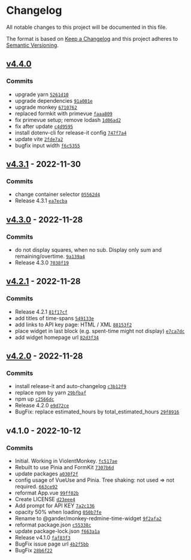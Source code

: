 # Changelog

All notable changes to this project will be documented in this file.

The format is based on [Keep a Changelog](https://keepachangelog.com/en/1.0.0/)
and this project adheres to [Semantic Versioning](https://semver.org/spec/v2.0.0.html).

## [v4.4.0](https://github.com//gander/monkey-redmine-time-widget.git/compare/v4.3.1...v4.4.0)

### Commits

- upgrade yarn [`5261d10`](https://github.com//gander/monkey-redmine-time-widget.git/commit/5261d10a9e7bc763ca6e9f7b25fe0976c31babde)
- upgrade dependencies [`91a001e`](https://github.com//gander/monkey-redmine-time-widget.git/commit/91a001efa29bbd1e49755e7e45dbc08f246adffe)
- upgrade monkey [`6710762`](https://github.com//gander/monkey-redmine-time-widget.git/commit/67107622345cbf2cab6b9310ae7a1089e4a1c550)
- replaced formkit with primevue [`faaa809`](https://github.com//gander/monkey-redmine-time-widget.git/commit/faaa80975bd95855faa3dc326197cc77338d201c)
- fix primevue setup; remove lodash [`1d06ad2`](https://github.com//gander/monkey-redmine-time-widget.git/commit/1d06ad29ce60eb36c177d69f23a393d2ee3e4404)
- fix after update [`c4d9595`](https://github.com//gander/monkey-redmine-time-widget.git/commit/c4d9595825127cb2ca2421c00ea06ee4e169f93a)
- install dotenv-cli for release-it config [`747f7a4`](https://github.com//gander/monkey-redmine-time-widget.git/commit/747f7a4adb685e3a3786c30d3b4c71ccdc00d839)
- update vite [`2fde7a2`](https://github.com//gander/monkey-redmine-time-widget.git/commit/2fde7a224644dfdb93adb17dfda83495ce172923)
- bugfix input width [`f6c5355`](https://github.com//gander/monkey-redmine-time-widget.git/commit/f6c53553f83c39560c449d246fbd7a5a990a0aa3)

## [v4.3.1](https://github.com//gander/monkey-redmine-time-widget.git/compare/v4.3.0...v4.3.1) - 2022-11-30

### Commits

- change container selector [`05562d4`](https://github.com//gander/monkey-redmine-time-widget.git/commit/05562d4f7f73c74ede2ae5b4e69d5598332a73b0)
- Release 4.3.1 [`ea7ecba`](https://github.com//gander/monkey-redmine-time-widget.git/commit/ea7ecba4c10b39f2d0ad1cefa378ede65c10f1af)

## [v4.3.0](https://github.com//gander/monkey-redmine-time-widget.git/compare/v4.2.1...v4.3.0) - 2022-11-28

### Commits

- do not display squares, when no sub. Display only sum and remaining/overtime. [`9a139a4`](https://github.com//gander/monkey-redmine-time-widget.git/commit/9a139a4003c8f1e05ab08e4685acafd2ba92830e)
- Release 4.3.0 [`7038f19`](https://github.com//gander/monkey-redmine-time-widget.git/commit/7038f19cd855167efa802c716c805d0d3b4aa3da)

## [v4.2.1](https://github.com//gander/monkey-redmine-time-widget.git/compare/v4.2.0...v4.2.1) - 2022-11-28

### Commits

- Release 4.2.1 [`81f17cf`](https://github.com//gander/monkey-redmine-time-widget.git/commit/81f17cf7a8d69bacfd651636b8aef8b13947a852)
- add titles of time-spans [`549133e`](https://github.com//gander/monkey-redmine-time-widget.git/commit/549133ef26114303c404c8e731933c747a55e3ac)
- add links to API key page: HTML / XML [`88153f2`](https://github.com//gander/monkey-redmine-time-widget.git/commit/88153f215be7319540a2a81864ae9cd5697aaebd)
- place widget in last block (e.g. spent-time might not display) [`e7ca7dc`](https://github.com//gander/monkey-redmine-time-widget.git/commit/e7ca7dc636764d917ff12633dd9386988dcb559f)
- add widget homepage url [`82d3f34`](https://github.com//gander/monkey-redmine-time-widget.git/commit/82d3f341d20b42e99f48bf87f8844ad07f582560)

## [v4.2.0](https://github.com//gander/monkey-redmine-time-widget.git/compare/v4.1.0...v4.2.0) - 2022-11-28

### Commits

- install release-it and auto-changelog [`c3b12f9`](https://github.com//gander/monkey-redmine-time-widget.git/commit/c3b12f90de8c5a4f3ff4ba656a19ae4e663b52ab)
- replace npm by yarn [`29bfbaf`](https://github.com//gander/monkey-redmine-time-widget.git/commit/29bfbaf935b2fe7a2837214342ccd0ff6b2392e9)
- npm up [`c2566dc`](https://github.com//gander/monkey-redmine-time-widget.git/commit/c2566dc4235f862478c0cfd9c58ecf9ca33fdcfb)
- Release 4.2.0 [`e9d72ce`](https://github.com//gander/monkey-redmine-time-widget.git/commit/e9d72ce6b2c6ff1e1af6beb3ca7bbb1146cd6ee6)
- BugFix: replace estimated_hours by total_estimated_hours [`29f8916`](https://github.com//gander/monkey-redmine-time-widget.git/commit/29f89169781c906255014de862cd91148862dc9c)

## v4.1.0 - 2022-10-12

### Commits

- Initial. Working in ViolentMonkey. [`fc517ae`](https://github.com//gander/monkey-redmine-time-widget.git/commit/fc517aea36dfe440cd946a2a4e22814894e4c4e8)
- Rebuilt to use Pinia and FormKit [`7307b6d`](https://github.com//gander/monkey-redmine-time-widget.git/commit/7307b6dc18f5edf59a2f89ec760d7a2ba5b089ea)
- update packages [`a030f2f`](https://github.com//gander/monkey-redmine-time-widget.git/commit/a030f2f48b331c1bbe456181f95943931d55c9de)
- config usage of VueUse and Pinia. Tree shaking: not used =&gt; not required. [`663ce92`](https://github.com//gander/monkey-redmine-time-widget.git/commit/663ce92d1e4367fd7facb08daf827b87cb53629c)
- reformat App.vue [`99ff02b`](https://github.com//gander/monkey-redmine-time-widget.git/commit/99ff02bffb7a1112c3a98335fc59554876d7d7e7)
- Create LICENSE [`d23eee4`](https://github.com//gander/monkey-redmine-time-widget.git/commit/d23eee4c2624ba85eaea34dbd6ce153262b62cf4)
- Add prompt for API KEY [`7a2c136`](https://github.com//gander/monkey-redmine-time-widget.git/commit/7a2c136db1bd9b2f7ebecf6534bd6aa6d6b59ae9)
- opacity 50% when loading [`050b7fe`](https://github.com//gander/monkey-redmine-time-widget.git/commit/050b7fe18d86472b8ba4b862c797378aa65a3e3d)
- Rename to @gander/monkey-redmine-time-widget [`9f2afa2`](https://github.com//gander/monkey-redmine-time-widget.git/commit/9f2afa2c7020111ace17f39891386856add07dd6)
- reformat package.json [`c55338c`](https://github.com//gander/monkey-redmine-time-widget.git/commit/c55338cede32c7896e2450f1527f167918359f07)
- update package-lock.json [`f663a1a`](https://github.com//gander/monkey-redmine-time-widget.git/commit/f663a1afa9f00fa5cbd108491d162b68b8c32ab1)
- Release v4.1.0 [`faf83f3`](https://github.com//gander/monkey-redmine-time-widget.git/commit/faf83f3a4bfd862849f47c77c6e3ab517c8ba391)
- BugFix issue page url [`4b2f5bb`](https://github.com//gander/monkey-redmine-time-widget.git/commit/4b2f5bb7ca5baab9050b03be84bfb99f027f64a7)
- BugFix [`28b6f22`](https://github.com//gander/monkey-redmine-time-widget.git/commit/28b6f22a67498aa23b370a8e902e1bfe29aae3a7)
